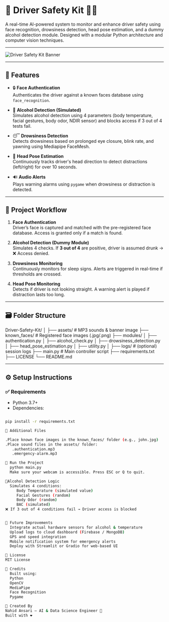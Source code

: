 # 🚗 Driver Safety Kit 🔐🧠

A real-time AI-powered system to monitor and enhance driver safety using face recognition, drowsiness detection, head pose estimation, and a dummy alcohol detection module. Designed with a modular Python architecture and computer vision techniques.

---

![Driver Safety Kit Banner](assets/banner.png) <!-- Add your own banner here -->

---

## 📌 Features

- 🔒 **Face Authentication**  
  Authenticates the driver against a known faces database using `face_recognition`.

- 🍺 **Alcohol Detection (Simulated)**  
  Simulates alcohol detection using 4 parameters (body temperature, facial gestures, body odor, NDIR sensor) and blocks access if 3 out of 4 tests fail.

- 😴 **Drowsiness Detection**  
  Detects drowsiness based on prolonged eye closure, blink rate, and yawning using Mediapipe FaceMesh.

- 👀 **Head Pose Estimation**  
  Continuously tracks driver's head direction to detect distractions (left/right) for over 10 seconds.

- 🔊 **Audio Alerts**  
  Plays warning alarms using `pygame` when drowsiness or distraction is detected.

---

## 🧠 Project Workflow

1. **Face Authentication**  
   Driver’s face is captured and matched with the pre-registered face database. Access is granted only if a match is found.

2. **Alcohol Detection (Dummy Module)**  
   Simulates 4 checks. If **3 out of 4** are positive, driver is assumed drunk → ❌ Access denied.

3. **Drowsiness Monitoring**  
   Continuously monitors for sleep signs. Alerts are triggered in real-time if thresholds are crossed.

4. **Head Pose Monitoring**  
   Detects if driver is not looking straight. A warning alert is played if distraction lasts too long.

---

## 🗃️ Folder Structure

  Driver-Safety-Kit/
│
├── assets/ # MP3 sounds & banner image
├── known_faces/ # Registered face images (.jpg/.png)
├── modules/
│ ├── authentication.py
│ ├── alcohol_check.py
│ ├── drowsiness_detection.py
│ ├── head_pose_estimation.py
│ ├── utility.py
│
├── logs/ # (optional) session logs
├── main.py # Main controller script
├── requirements.txt
├── LICENSE
└── README.md


---

## ⚙️ Setup Instructions

### ✅ Requirements

- Python 3.7+
- Dependencies:
```bash

pip install -r requirements.txt

📁 Additional Files

.Place known face images in the known_faces/ folder (e.g., john.jpg)
.Place sound files in the assets/ folder:
   .authentication.mp3
   .emergency-alarm.mp3

🚀 Run the Project
  python main.py
  Make sure your webcam is accessible. Press ESC or Q to quit.

🧪Alcohol Detection Logic
  Simulates 4 conditions:
     Body Temperature (simulated value)
     Facial Gestures (random)
     Body Odor (random)
     BAC (simulated)
❌ If 3 out of 4 conditions fail → Driver access is blocked


🌟 Future Improvements
  Integrate actual hardware sensors for alcohol & temperature
  Upload logs to cloud dashboard (Firebase / MongoDB)
  GPS and speed integration
  Mobile notification system for emergency alerts
  Deploy with Streamlit or Gradio for web-based UI

📄 License
MIT License

🙌 Credits
  Built using:
  Python
  OpenCV
  MediaPipe
  Face Recognition
  Pygame

🙌 Created By
Nahid Ansari – AI & Data Science Engineer 💼
Built with ❤️ 